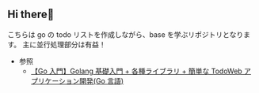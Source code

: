 ## Hi there👋

こちらは go の todo リストを作成しながら、base を学ぶリポジトリとなります。
主に並行処理部分は有益！

- 参照
  - [【Go 入門】Golang 基礎入門 + 各種ライブラリ + 簡単な TodoWeb アプリケーション開発(Go 言語)](https://www.udemy.com/course/golang-webgosql/)

